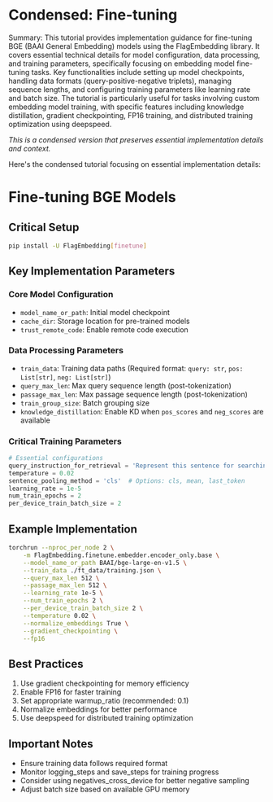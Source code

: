 # Condensed: Fine-tuning

Summary: This tutorial provides implementation guidance for fine-tuning BGE (BAAI General Embedding) models using the FlagEmbedding library. It covers essential technical details for model configuration, data processing, and training parameters, specifically focusing on embedding model fine-tuning tasks. Key functionalities include setting up model checkpoints, handling data formats (query-positive-negative triplets), managing sequence lengths, and configuring training parameters like learning rate and batch size. The tutorial is particularly useful for tasks involving custom embedding model training, with specific features including knowledge distillation, gradient checkpointing, FP16 training, and distributed training optimization using deepspeed.

*This is a condensed version that preserves essential implementation details and context.*

Here's the condensed tutorial focusing on essential implementation details:

# Fine-tuning BGE Models

## Critical Setup
```bash
pip install -U FlagEmbedding[finetune]
```

## Key Implementation Parameters

### Core Model Configuration
- `model_name_or_path`: Initial model checkpoint
- `cache_dir`: Storage location for pre-trained models
- `trust_remote_code`: Enable remote code execution

### Data Processing Parameters
- `train_data`: Training data paths (Required format: `query: str`, `pos: List[str]`, `neg: List[str]`)
- `query_max_len`: Max query sequence length (post-tokenization)
- `passage_max_len`: Max passage sequence length (post-tokenization)
- `train_group_size`: Batch grouping size
- `knowledge_distillation`: Enable KD when `pos_scores` and `neg_scores` are available

### Critical Training Parameters
```python
# Essential configurations
query_instruction_for_retrieval = 'Represent this sentence for searching relevant passages: '
temperature = 0.02
sentence_pooling_method = 'cls'  # Options: cls, mean, last_token
learning_rate = 1e-5
num_train_epochs = 2
per_device_train_batch_size = 2
```

## Example Implementation
```bash
torchrun --nproc_per_node 2 \
    -m FlagEmbedding.finetune.embedder.encoder_only.base \
    --model_name_or_path BAAI/bge-large-en-v1.5 \
    --train_data ./ft_data/training.json \
    --query_max_len 512 \
    --passage_max_len 512 \
    --learning_rate 1e-5 \
    --num_train_epochs 2 \
    --per_device_train_batch_size 2 \
    --temperature 0.02 \
    --normalize_embeddings True \
    --gradient_checkpointing \
    --fp16
```

## Best Practices
1. Use gradient checkpointing for memory efficiency
2. Enable FP16 for faster training
3. Set appropriate warmup_ratio (recommended: 0.1)
4. Normalize embeddings for better performance
5. Use deepspeed for distributed training optimization

## Important Notes
- Ensure training data follows required format
- Monitor logging_steps and save_steps for training progress
- Consider using negatives_cross_device for better negative sampling
- Adjust batch size based on available GPU memory